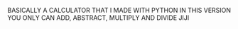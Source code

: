 BASICALLY A CALCULATOR THAT I MADE WITH PYTHON 
IN THIS VERSION YOU ONLY CAN ADD, ABSTRACT, MULTIPLY AND DIVIDE JIJI
